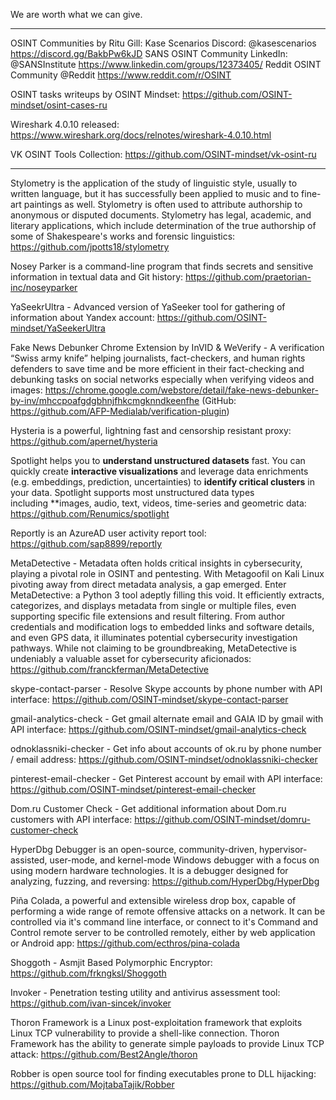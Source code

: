 We are worth what we can give.

----

OSINT Communities by Ritu Gill:
Kase Scenarios Discord: @kasescenarios  
https://discord.gg/BakbPw6kJD
SANS OSINT Community LinkedIn: @SANSInstitute https://www.linkedin.com/groups/12373405/
Reddit OSINT Community @Reddit https://www.reddit.com/r/OSINT

OSINT tasks writeups by OSINT Mindset: https://github.com/OSINT-mindset/osint-cases-ru

Wireshark 4.0.10 released: https://www.wireshark.org/docs/relnotes/wireshark-4.0.10.html

VK OSINT Tools Collection: https://github.com/OSINT-mindset/vk-osint-ru

----

Stylometry is the application of the study of linguistic style, usually to written language, but it has successfully been applied to music and to fine-art paintings as well. Stylometry is often used to attribute authorship to anonymous or disputed documents. Stylometry has legal, academic, and literary applications, which include determination of the true authorship of some of Shakespeare's works and forensic linguistics: https://github.com/jpotts18/stylometry

Nosey Parker is a command-line program that finds secrets and sensitive information in textual data and Git history: https://github.com/praetorian-inc/noseyparker

YaSeekrUltra - Advanced version of YaSeeker tool for gathering of information about Yandex account: https://github.com/OSINT-mindset/YaSeekerUltra

Fake News Debunker Chrome Extension by InVID & WeVerify - A verification “Swiss army knife” helping journalists, fact-checkers, and human rights defenders to save time and be more efficient in their fact-checking and debunking tasks on social networks especially when verifying videos and images: https://chrome.google.com/webstore/detail/fake-news-debunker-by-inv/mhccpoafgdgbhnjfhkcmgknndkeenfhe (GitHub: https://github.com/AFP-Medialab/verification-plugin)

Hysteria is a powerful, lightning fast and censorship resistant proxy: https://github.com/apernet/hysteria

Spotlight helps you to **understand unstructured datasets** fast. You can quickly create **interactive visualizations** and leverage data enrichments (e.g. embeddings, prediction, uncertainties) to **identify critical clusters** in your data. Spotlight supports most unstructured data types including **images, audio, text, videos, time-series and geometric data: https://github.com/Renumics/spotlight

Reportly is an AzureAD user activity report tool: https://github.com/sap8899/reportly

MetaDetective - Metadata often holds critical insights in cybersecurity, playing a pivotal role in OSINT and pentesting. With Metagoofil on Kali Linux pivoting away from direct metadata analysis, a gap emerged. Enter MetaDetective: a Python 3 tool adeptly filling this void. It efficiently extracts, categorizes, and displays metadata from single or multiple files, even supporting specific file extensions and result filtering. From author credentials and modification logs to embedded links and software details, and even GPS data, it illuminates potential cybersecurity investigation pathways. While not claiming to be groundbreaking, MetaDetective is undeniably a valuable asset for cybersecurity aficionados: https://github.com/franckferman/MetaDetective

skype-contact-parser - Resolve Skype accounts by phone number with API interface: https://github.com/OSINT-mindset/skype-contact-parser

gmail-analytics-check - Get gmail alternate email and GAIA ID by gmail with API interface: https://github.com/OSINT-mindset/gmail-analytics-check

odnoklassniki-checker - Get info about accounts of ok.ru by phone number / email address: https://github.com/OSINT-mindset/odnoklassniki-checker

pinterest-email-checker - Get Pinterest account by email with API interface: https://github.com/OSINT-mindset/pinterest-email-checker

Dom.ru Customer Check - Get additional information about Dom.ru customers with API interface: https://github.com/OSINT-mindset/domru-customer-check

HyperDbg Debugger is an open-source, community-driven, hypervisor-assisted, user-mode, and kernel-mode Windows debugger with a focus on using modern hardware technologies. It is a debugger designed for analyzing, fuzzing, and reversing: https://github.com/HyperDbg/HyperDbg

Piña Colada, a powerful and extensible wireless drop box, capable of performing a wide range of remote offensive attacks on a network. It can be controlled via it's command line interface, or connect to it's Command and Control remote server to be controlled remotely, either by web application or Android app: https://github.com/ecthros/pina-colada

Shoggoth - Asmjit Based Polymorphic Encryptor: https://github.com/frkngksl/Shoggoth

Invoker - Penetration testing utility and antivirus assessment tool: https://github.com/ivan-sincek/invoker

Thoron Framework is a Linux post-exploitation framework that exploits Linux TCP vulnerability to provide a shell-like connection. Thoron Framework has the ability to generate simple payloads to provide Linux TCP attack: https://github.com/Best2Angle/thoron

Robber is open source tool for finding executables prone to DLL hijacking: https://github.com/MojtabaTajik/Robber










